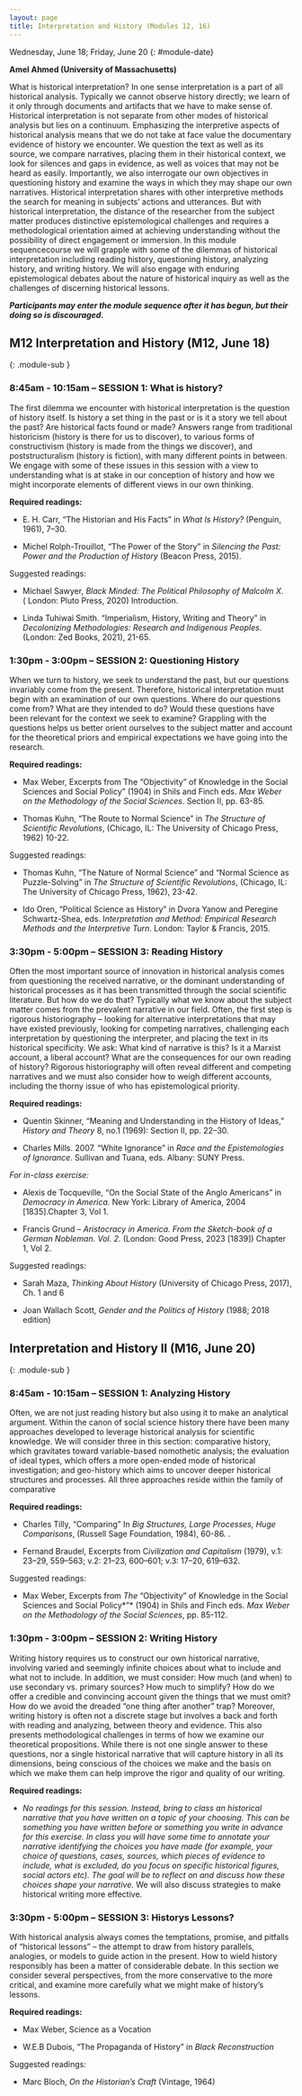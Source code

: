 ```yaml
---
layout: page
title: Interpretation and History (Modules 12, 16)
---
```


Wednesday, June 18; Friday, June 20
{: #module-date}


**Amel Ahmed (University of Massachusetts)**

What is historical interpretation? In one sense interpretation is a part of all historical analysis. Typically we cannot observe history directly; we learn of it only through documents and artifacts that we have to make sense of. Historical interpretation is not separate from other modes of historical analysis but lies on a continuum. Emphasizing the interpretive aspects of historical analysis means that we do not take at face value the documentary evidence of history we encounter. We question the text as well as its source, we compare narratives, placing them in their historical context, we look for silences and gaps in evidence, as well as voices that may not be heard as easily. Importantly, we also interrogate our own objectives in questioning history and examine the ways in which they may shape our own narratives. Historical interpretation shares with other interpretive methods the search for meaning in subjects’ actions and utterances. But with historical interpretation, the distance of the researcher from the subject matter produces distinctive epistemological challenges and requires a methodological orientation aimed at achieving understanding without the possibility of direct engagement or immersion. In this module sequencecourse we will grapple with some of the dilemmas of historical interpretation including reading history, questioning history, analyzing history, and writing history. We will also engage with enduring epistemological debates about the nature of historical inquiry as well as the challenges of discerning historical lessons.


***Participants may enter the module sequence after it has begun, but their doing so is discouraged.***

## M12 Interpretation and History (M12, June 18)
{: .module-sub }

### 8:45am - 10:15am – SESSION 1: What is history? 

The first dilemma we encounter with historical interpretation is the question of history itself. Is history a set thing in the past or is it a story we tell about the past? Are historical facts found or made? Answers range from traditional historicism (history is there for us to discover), to various forms of constructivism (history is made from the things we discover), and poststructuralism (history is fiction), with many different points in between. We engage with some of these issues in this session with a view to understanding what is at stake in our conception of history and how we might incorporate elements of different views in our own thinking.

**Required readings:**

  - E. H. Carr, “The Historian and His Facts” in *What Is History?* (Penguin, 1961), 7–30.

  - Michel Rolph-Trouillot, “The Power of the Story” in *Silencing the Past: Power and the Production of History* (Beacon Press, 2015).

Suggested readings:

  - Michael Sawyer, *Black Minded: The Political Philosophy of Malcolm X*.( London: Pluto Press, 2020) Introduction.

  - Linda Tuhiwai Smith. “Imperialism, History, Writing and Theory” in *Decolonizing Methodologies: Research and Indigenous Peoples*. (London: Zed Books, 2021), 21-65.

### 1:30pm - 3:00pm – SESSION 2: Questioning History

When we turn to history, we seek to understand the past, but our questions invariably come from the present. Therefore, historical interpretation must begin with an examination of our own questions. Where do our questions come from? What are they intended to do? Would these questions have been relevant for the context we seek to examine? Grappling with the questions helps us better orient ourselves to the subject matter and account for the theoretical priors and empirical expectations we have going into the research.

**Required readings:**

  - Max Weber, Excerpts from The “Objectivity” of Knowledge in the Social Sciences and Social Policy” (1904) in Shils and Finch eds. *Max Weber on the Methodology of the Social Sciences*. Section II, pp. 63-85.

  - Thomas Kuhn, “The Route to Normal Science” in *The Structure of Scientific Revolutions*, (Chicago, IL: The University of Chicago Press, 1962) 10-22.

Suggested readings:

  - Thomas Kuhn, “The Nature of Normal Science” and “Normal Science as Puzzle-Solving” in *The Structure of Scientific Revolutions*, (Chicago, IL: The University of Chicago Press, 1962), 23-42.

  - Ido Oren, “Political Science as History” in Dvora Yanow and Peregine Schwartz-Shea, eds. I*nterpretation and Method: Empirical Research Methods and the Interpretive Turn*. London: Taylor & Francis, 2015.

### 3:30pm - 5:00pm – SESSION 3: Reading History

Often the most important source of innovation in historical analysis comes from questioning the received narrative, or the dominant understanding of historical processes as it has been transmitted through the social scientific literature. But how do we do that? Typically what we know about the subject matter comes from the prevalent narrative in our field. Often, the first step is rigorous historiography – looking for alternative interpretations that may have existed previously, looking for competing narratives, challenging each interpretation by questioning the interpreter, and placing the text in its historical specificity. We ask: What kind of narrative is this? Is it a Marxist account, a liberal account? What are the consequences for our own reading of history? Rigorous historiography will often reveal different and competing narratives and we must also consider how to weigh different accounts, including the thorny issue of who has epistemological priority.

**Required readings:**

  - Quentin Skinner, “Meaning and Understanding in the History of Ideas,” *History and Theory* 8, no.1 (1969): Section II, pp. 22–30.

  - Charles Mills. 2007. “White Ignorance” in *Race and the Epistemologies of Ignorance*. Sullivan and Tuana, eds. Albany: SUNY Press.

*For in-class exercise:*

  - Alexis de Tocqueville, “On the Social State of the Anglo Americans” in *Democracy in America*. New York: Library of America, 2004 \[1835\].Chapter 3, Vol 1.

  - Francis Grund – *Aristocracy in America. From the Sketch-book of a German Nobleman. Vol. 2.* (London: Good Press, 2023 \[1839\]) Chapter 1, Vol 2.

Suggested readings:

  - Sarah Maza, *Thinking About History* (University of Chicago Press, 2017), Ch. 1 and 6

  - Joan Wallach Scott, *Gender and the Politics of History* (1988; 2018 edition)

## Interpretation and History II (M16, June 20)
{: .module-sub }

### 8:45am - 10:15am – SESSION 1: Analyzing History

Often, we are not just reading history but also using it to make an analytical argument. Within the canon of social science history there have been many approaches developed to leverage historical analysis for scientific knowledge. We will consider three in this section: comparative history, which gravitates toward variable-based nomothetic analysis; the evaluation of ideal types, which offers a more open-ended mode of historical investigation; and geo-history which aims to uncover deeper historical structures and processes. All three approaches reside within the family of comparative

**Required readings:**

  - Charles Tilly, “Comparing” In *Big Structures, Large Processes, Huge Comparisons*, (Russell Sage Foundation, 1984), 60-86. .

  - Fernand Braudel, Excerpts from C*ivilization and Capitalism* (1979), v.1: 23–29, 559–563; v.2: 21–23, 600–601; v.3: 17–20, 619–632.

Suggested readings:

  - Max Weber, Excerpts from *The* “Objectivity” of Knowledge in the Social Sciences and Social Policy*”* (1904) in Shils and Finch eds. *Max Weber on the Methodology of the Social Sciences*, pp. 85-112.

### 1:30pm - 3:00pm – SESSION 2: Writing History

Writing history requires us to construct our own historical narrative, involving varied and seemingly infinite choices about what to include and what not to include. In addition, we must consider: How much (and when) to use secondary vs. primary sources? How much to simplify? How do we offer a credible and convincing account given the things that we must omit? How do we avoid the dreaded “one thing after another” trap? Moreover, writing history is often not a discrete stage but involves a back and forth with reading and analyzing, between theory and evidence. This also presents methodological challenges in terms of how we examine our theoretical propositions. While there is not one single answer to these questions, nor a single historical narrative that will capture history in all its dimensions, being conscious of the choices we make and the basis on which we make them can help improve the rigor and quality of our writing.

**Required readings:**

  - *No readings for this session. Instead, bring to class an historical narrative that you have written on a topic of your choosing. This can be something you have written before or something you write in advance for this exercise. In class you will have some time to annotate your narrative identifying the choices you have made (for example, your choice of questions, cases, sources, which pieces of evidence to include, what is excluded, do you focus on specific historical figures, social actors etc). The goal will be to reflect on and discuss how these choices shape your narrative.* We will also discuss strategies to make historical writing more effective.

### 3:30pm - 5:00pm – SESSION 3: Historys Lessons?

With historical analysis always comes the temptations, promise, and pitfalls of “historical lessons” – the attempt to draw from history parallels, analogies, or models to guide action in the present. How to wield history responsibly has been a matter of considerable debate. In this section we consider several perspectives, from the more conservative to the more critical, and examine more carefully what we might make of history’s lessons.

**Required readings:**

  - Max Weber, Science as a Vocation

  - W.E.B Dubois, “The Propaganda of History” in *Black Reconstruction*

Suggested readings:

  - Marc Bloch, *On the Historian’s Craft* (Vintage, 1964)